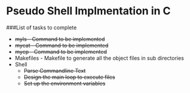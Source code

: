 # Pseudo Shell Implmentation in C


###List of tasks to complete
* ~~myls - Command to be implemented~~
* ~~mycat - Command to be implemented~~
* ~~mycp - Command to be implemented~~
* Makefiles - Makefile to generate all the object files in sub directories
* Shell
    * ~~Parse Commandline Text~~
    * ~~Design the main loop to execute files~~
    * ~~Set up the environment variables~~
